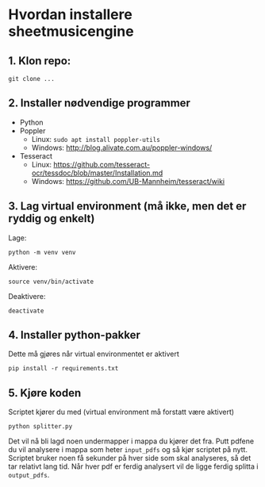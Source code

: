 # Hvordan installere sheetmusicengine

## 1. Klon repo:

```
git clone ...
```

## 2. Installer nødvendige programmer

- Python
- Poppler
    - Linux: `sudo apt install poppler-utils`
    - Windows: http://blog.alivate.com.au/poppler-windows/
- Tesseract
    - Linux: https://github.com/tesseract-ocr/tessdoc/blob/master/Installation.md
    - Windows: https://github.com/UB-Mannheim/tesseract/wiki

## 3. Lag virtual environment (må ikke, men det er ryddig og enkelt)

Lage:
```
python -m venv venv
```

Aktivere:
```
source venv/bin/activate
```

Deaktivere:
```
deactivate
```

## 4. Installer python-pakker

Dette må gjøres når virtual environmentet er aktivert
```
pip install -r requirements.txt
```

## 5. Kjøre koden

Scriptet kjører du med (virtual environment må forstatt være aktivert)
```
python splitter.py
```

Det vil nå bli lagd noen undermapper i mappa du kjører det fra. Putt pdfene du vil analysere i mappa som heter `input_pdfs` og så kjør scriptet på nytt. Scriptet bruker noen få sekunder på hver side som skal analyseres, så det tar relativt lang tid. Når hver pdf er ferdig analysert vil de ligge ferdig splitta i `output_pdfs`.
